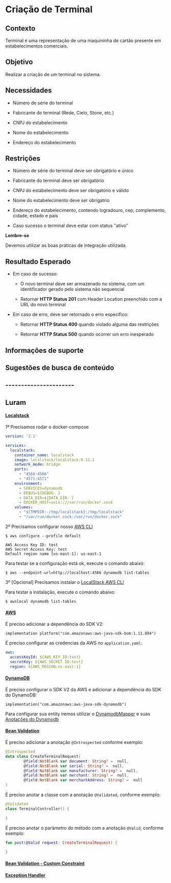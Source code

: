 # Criação de Terminal

## Contexto

Terminal é uma representação de uma maquininha de cartão presente em estabelecimentos comerciais.

## Objetivo

Realizar a criação de um terminal no sistema.

## Necessidades

- Número de série do terminal

- Fabricante do terminal (Rede, Cielo, Stone, etc.)

- CNPJ do estabelecimento

- Nome do estabelecimento

- Endereço do estabelecimento

## Restrições

- Número de série do terminal deve ser obrigatório e único

- Fabricante do terminal deve ser obrigatório

- CNPJ do estabelecimento deve ser obrigatório e válido

- Nome do estabelecimento deve ser obrigatrio

- Endereço do estabelecimento, contendo logradouro, cep, complemento, cidade, estado e país

- Caso sucesso o terminal deve estar com status "ativo"

**Lembre-se**

Devemos utilizar as boas práticas de integração utilizada.

## Resultado Esperado

- Em caso de sucesso:

    - O novo terminal deve ser armazenado no sistema, com um identificador gerado pelo sistema não sequencial
    
    - Retornar **HTTP Status 201** com Header Location preenchido com a URL do novo terminal
    
- Em caso de erro, deve ser retornado o erro específico:

    - Retornar **HTTP Status 400** quando violado alguma das restrições
    
    - Retornar **HTTP Status 500** quando ocorrer um erro inesperado

## Informações de suporte

## Sugestões de busca de conteúdo

## ----------------------

## Luram

#### [Localstack](https://github.com/localstack/localstack)

1ª Precisamos rodar o docker-compose

```yaml
version: '2.1'

services:
  localstack:
    container_name: localstack
    image: localstack/localstack:0.12.1
    network_mode: bridge
    ports:
      - "4566:4566"
      - "4571:4571"
    environment:
      - SERVICES=dynamodb
      - DEBUG=${DEBUG- }
      - DATA_DIR=${DATA_DIR- }
      - DOCKER_HOST=unix:///var/run/docker.sock
    volumes:
      - "${TMPDIR:-/tmp/localstack}:/tmp/localstack"
      - "/var/run/docker.sock:/var/run/docker.sock"
```

2º Precisamos configurar nosso [AWS CLI](https://docs.aws.amazon.com/cli/latest/userguide/install-cliv2.html)

```shell script
$ aws configure --profile default

AWS Access Key ID: test
AWS Secret Access Key: test
Default region name [us-east-1]: us-east-1
```

Para testar se a configuração está ok, execute o comando abaixo:

```shell script
$ aws --endpoint-url=http://localhost:4566 dynamodb list-tables
```

3º [Opcional] Precisamos instalar o [LocalStack AWS CLI](https://github.com/localstack/awscli-local)

Para testar a instalação, execute o comando abaixo:

```shell script
$ awslocal dynamodb list-tables
```

#### [AWS](https://micronaut-projects.github.io/micronaut-aws/latest/guide/#introduction)

É preciso adicionar a dependência do SDK V2:

```
implementation platform("com.amazonaws:aws-java-sdk-bom:1.11.894")
```

É preciso configurar as credencias da AWS no `application.yaml`:

```yaml
aws:
  accessKeyId: ${AWS_KEY_ID:test}
  secretKey: ${AWS_SECRET_ID:test}
  region: ${AWS_REGION:us-east-1}
```

#### [DynamoDB](https://micronaut-projects.github.io/micronaut-aws/latest/guide/#dynamodb)

É preciso configurar o SDK V2 da AWS e adicionar a dependência do SDK do DynamoDB:

```
implementation("com.amazonaws:aws-java-sdk-dynamodb")
```

Para configurar sua entity iremos utilizar o [DynamodbMapper](https://docs.aws.amazon.com/amazondynamodb/latest/developerguide/DynamoDBMapper.Methods.html) e suas [Anotações do Dynamodb](https://docs.aws.amazon.com/amazondynamodb/latest/developerguide/DynamoDBMapper.Annotations.html)

#### [Bean Validation](https://docs.micronaut.io/1.2.6/guide/index.html#beanValidation)

É preciso adicionar a anotação `@Introspected` conforme exemplo:

```kotlin
@Introspected
data class CreateTerminalRequest(
        @field:NotBlank var document: String? =  null,
        @field:NotBlank var serial: String? =  null,
        @field:NotBlank var manufacturer: String? =  null,
        @field:NotBlank var merchant: String? =  null,
        @field:NotBlank var merchantAddress: String? =  null
)
```

É preciso anotar a classe com a anotação `@Validated`, conforme exemplo:

```kotlin
@Validated
class TerminalController() {

}
```

É preciso anotar o parâmetro do método com a anotação `@Valid`, conforme exemplo:


```kotlin
fun post(@Valid request: CreateTerminalRequest) {

}
```

#### [Bean Validation - Custom Constraint](https://docs.micronaut.io/1.2.6/guide/index.html#_defining_additional_constraints)

#### [Exception Handler](https://docs.micronaut.io/latest/guide/index.html#errorHandling)